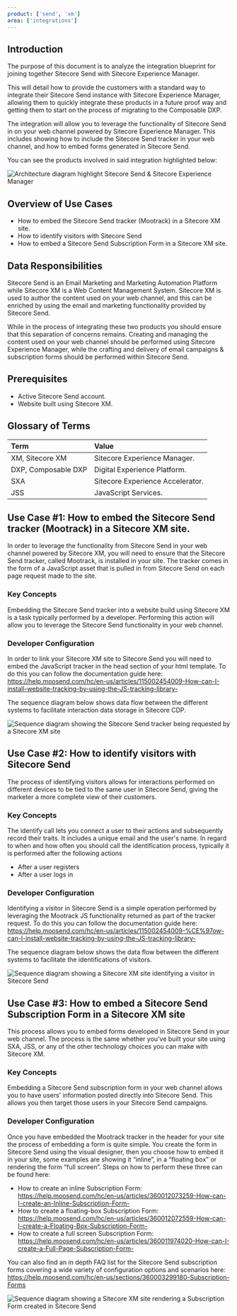 ```yaml
---
product: ['send', 'xm']
area: ['integrations']
---
```


## Introduction
The purpose of this document is to analyze the integration blueprint for joining together Sitecore Send with Sitecore Experience Manager.

This will detail how to provide the customers with a standard way to integrate their Sitecore Send instance with Sitecore Experience Manager, allowing them to quickly integrate these products in a future proof way and getting them to start on the process of migrating to the Composable DXP.

The integration will allow you to leverage the functionality of Sitecore Send in on your web channel powered by Sitecore Experience Manager. This includes showing how to include the Sitecore Send tracker in your web channel, and how to embed forms generated in Sitecore Send.

You can see the products involved in said integration highlighted below:

![Architecture diagram highlight Sitecore Send & Sitecore Experience Manager][1]

##	Overview of Use Cases
- How to embed the Sitecore Send tracker (Mootrack) in a Sitecore XM site.
- How to identify visitors with Sitecore Send
- How to embed a Sitecore Send Subscription Form in a Sitecore XM site.

## Data Responsibilities

Sitecore Send is an Email Marketing and Marketing Automation Platform while Sitecore XM is a Web Content Management System. Sitecore XM is used to author the content used on your web channel, and this can be enriched by using the email and marketing functionality provided by Sitecore Send.

While in the process of integrating these two products you should ensure that this separation of concerns remains. Creating and managing the content used on your web channel should be performed using Sitecore Experience Manager, while the crafting and delivery of email campaigns & subscription forms should be performed within Sitecore Send.

## Prerequisites
- Active Sitecore Send account.
- Website built using Sitecore XM.


## Glossary of Terms

| Term                | Value                            |
| :------------------ | :--------------------------------|
| XM, Sitecore XM     |	Sitecore Experience Manager.     |
| DXP, Composable DXP |	Digital Experience Platform.     |
| SXA                 |	Sitecore Experience Accelerator. |
| JSS                 | JavaScript Services.             |


## Use Case #1: How to embed the Sitecore Send tracker (Mootrack) in a Sitecore XM site.
In order to leverage the functionality from Sitecore Send in your web channel powered by Sitecore XM, you will need to ensure that the Sitecore Send tracker, called Mootrack, is installed in your site. The tracker comes in the form of a JavaScript asset that is pulled in from Sitecore Send on each page request made to the site.

### Key Concepts
Embedding the Sitecore Send tracker into a website build using Sitecore XM is a task typically performed by a developer. Performing this action will allow you to leverage the Sitecore Send functionality in your web channel.

### Developer Configuration
In order to link your Sitecore XM site to Sitecore Send you will need to embed the JavaScript tracker in the head section of your html template. To do this you can follow the documentation guide here: https://help.moosend.com/hc/en-us/articles/115002454009-How-can-I-install-website-tracking-by-using-the-JS-tracking-library- 

The sequence diagram below shows data flow between the different systems to facilitate interaction data storage in Sitecore CDP.

![Sequence diagram showing the Sitecore Send tracker being requested by a Sitecore XM site][2]

## Use Case #2: How to identify visitors with Sitecore Send
The process of identifying visitors allows for interactions performed on different devices to be tied to the same user in Sitecore Send, giving the marketer a more complete view of their customers.

### Key Concepts
The identify call lets you connect a user to their actions and subsequently record their traits. It includes a unique email and the user's name. In regard to when and how often you should call the identification process, typically it is performed after the following actions
- After a user registers
- After a user logs in

### Developer Configuration
Identifying a visitor in Sitecore Send is a simple operation performed by leveraging the Mootrack JS functionality returned as part of the tracker request. To do this you can follow the documentation guide here: https://help.moosend.com/hc/en-us/articles/115002454009-%CE%97ow-can-I-install-website-tracking-by-using-the-JS-tracking-library-

The sequence diagram below shows the data flow between the different systems to facilitate the identifications of visitors.

![Sequence diagram showing a Sitecore XM site identifying a visitor in Sitecore Send][3]

## Use Case #3: How to embed a Sitecore Send Subscription Form in a Sitecore XM site
This process allows you to embed forms developed in Sitecore Send in your web channel. The process is the same whether you’ve built your site using SXA, JSS, or any of the other technology choices you can make with Sitecore XM.

### Key Concepts
Embedding a Sitecore Send subscription form in your web channel allows you to have users’ information posted directly into Sitecore Send. This allows you then target those users in your Sitecore Send campaigns.

### Developer Configuration
Once you have embedded the Mootrack tracker in the header for your site the process of embedding a form is quite simple. You create the form in Sitecore Send using the visual designer, then you choose how to embed it in your site, some examples are showing it “inline”, in a “floating box” or rendering the form “full screen”. Steps on how to perform these three can be found here:

- How to create an inline Subscription Form: https://help.moosend.com/hc/en-us/articles/360012073259-How-can-I-create-an-Inline-Subscription-Form-
- How to create a floating-box Subscription Form: https://help.moosend.com/hc/en-us/articles/360012072559-How-can-I-create-a-Floating-Box-Subscription-Form-
- How to create a full screen Subscription Form: https://help.moosend.com/hc/en-us/articles/360011974020-How-can-I-create-a-Full-Page-Subscription-Form-

You can also find an in depth FAQ list for the Sitecore Send subscription forms covering a wide variety of configuration options and scenarios here: https://help.moosend.com/hc/en-us/sections/360003299180-Subscription-Forms

![Sequence diagram showing a Sitecore XM site rendering a Subscription Form created in Sitecore Send][4]

[1]: https://mss-p-006-delivery.sitecorecontenthub.cloud/api/public/content/373fcc70e30c4784bfce13ef52246441?v=30a0afda
[2]: https://mss-p-006-delivery.sitecorecontenthub.cloud/api/public/content/ec41bc05179745f882aa2940ece9ac2d?v=bb5c426d
[3]: https://mss-p-006-delivery.sitecorecontenthub.cloud/api/public/content/bba3b7290a084172baef5d9a8a3167e7?v=42d099d2
[4]: https://mss-p-006-delivery.sitecorecontenthub.cloud/api/public/content/48ff702b8cd24719bb76421b6e8346d0?v=9766364e